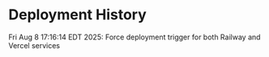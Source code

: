 # Deployment History

Fri Aug  8 17:16:14 EDT 2025: Force deployment trigger for both Railway and Vercel services
